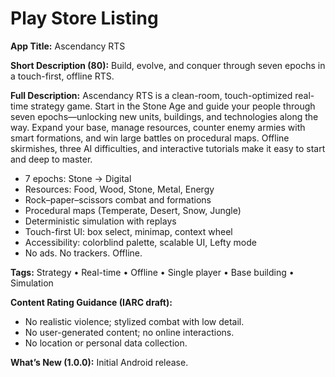 # Play Store Listing

**App Title:** Ascendancy RTS

**Short Description (80):**
Build, evolve, and conquer through seven epochs in a touch-first, offline RTS.

**Full Description:**
Ascendancy RTS is a clean-room, touch-optimized real-time strategy game. Start in the Stone Age and guide your people through seven epochs—unlocking new units, buildings, and technologies along the way. Expand your base, manage resources, counter enemy armies with smart formations, and win large battles on procedural maps. Offline skirmishes, three AI difficulties, and interactive tutorials make it easy to start and deep to master.

- 7 epochs: Stone → Digital
- Resources: Food, Wood, Stone, Metal, Energy
- Rock–paper–scissors combat and formations
- Procedural maps (Temperate, Desert, Snow, Jungle)
- Deterministic simulation with replays
- Touch-first UI: box select, minimap, context wheel
- Accessibility: colorblind palette, scalable UI, Lefty mode
- No ads. No trackers. Offline.

**Tags:** Strategy • Real-time • Offline • Single player • Base building • Simulation

**Content Rating Guidance (IARC draft):**
- No realistic violence; stylized combat with low detail.
- No user-generated content; no online interactions.
- No location or personal data collection.

**What’s New (1.0.0):**
Initial Android release.

